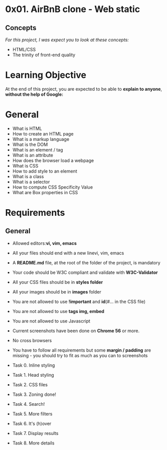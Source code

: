 # 0x01. AirBnB clone - Web static

## Concepts
*For this project, I was expect you to look at these concepts:*
* HTML/CSS
* The trinity of front-end quality

# Learning Objective
At the end of this project, you are expected to be able to **explain to anyone**, **without the help of Google:**

# General
* What is HTML
* How to create an HTML page
* What is a markup language
* What is the DOM
* What is an element / tag
* What is an attribute
* How does the browser load a webpage
* What is CSS
* How to add style to an element
* What is a class
* What is a selector
* How to compute CSS Specificity Value
* What are Box properties in CSS

# Requirements
## General
* Allowed editors:**vi, vim, emacs**
* All your files should end with a new linevi, vim, emacs
* A **README.md** file, at the root of the folder of the project, is mandatory
* Your code should be W3C compliant and validate with **W3C-Validator**
* All your CSS files should be in **styles folder**
* All your images should be in **images** folder
* You are not allowed to use **!important** and **id**(#... in the CSS file)
* You are not allowed to use **tags img, embed**
* You are not allowed to use Javascript
* Current screenshots have been done on **Chrome 56** or more.
* No cross browsers
* You have to follow all requirements but some **margin / padding** are missing - you should try to fit as much as you can to screenshots

* Task 0. Inline styling
* Task 1. Head styling
* Task 2. CSS files
* Task 3. Zoning done!
* Task 4. Search!
* Task 5. More filters
* Task 6. It's (h)over
* Task 7. Display results
* Task 8. More details
